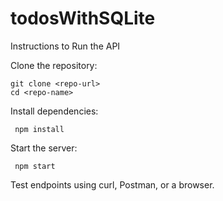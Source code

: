 # todosWithSQLite

Instructions to Run the API

Clone the repository:

    git clone <repo-url>
    cd <repo-name>

Install dependencies:

     npm install

Start the server:

     npm start

Test endpoints using curl, Postman, or a browser.

